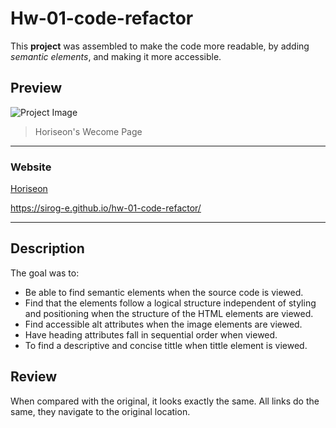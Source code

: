 # Hw-01-code-refactor
This **project** was assembled to make the code more readable, by adding *semantic elements*, and making it more accessible. 

## Preview

![Project Image](./assets/images/working-team.png)

> Horiseon's Wecome Page

---

### Website

[Horiseon](https://sirog-e.github.io/hw-01-code-refactor/)

 https://sirog-e.github.io/hw-01-code-refactor/


---

## Description

The goal was to:
- Be able to find semantic elements when the source code is viewed.
- Find that the elements follow a logical structure independent of styling and positioning when the structure of the HTML elements are viewed.
- Find accessible alt attributes when the image elements are viewed. 
- Have heading attributes fall in sequential order when viewed.
- To find a descriptive and concise tittle when tittle element is viewed.

## Review

When compared with the original, it looks exactly the same. All links do the same, they navigate to the original location.